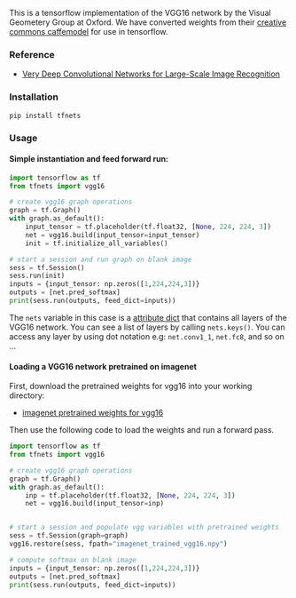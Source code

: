 This is a tensorflow implementation of the VGG16 network by the Visual Geometery Group at Oxford. We have converted weights from their [creative commons caffemodel](http://www.robots.ox.ac.uk/~vgg/research/very_deep/) for use in tensorflow.

### Reference
- [Very Deep Convolutional Networks for Large-Scale Image Recognition](https://arxiv.org/abs/1409.1556)

### Installation

```
pip install tfnets
```

### Usage

#### Simple instantiation and feed forward run:

``` python
import tensorflow as tf
from tfnets import vgg16

# create vgg16 graph operations
graph = tf.Graph()
with graph.as_default():
    input_tensor = tf.placeholder(tf.float32, [None, 224, 224, 3])
    net = vgg16.build(input_tensor=input_tensor)
    init = tf.initialize_all_variables()

# start a session and run graph on blank image
sess = tf.Session()
sess.run(init)
inputs = {input_tensor: np.zeros([1,224,224,3])}
outputs = [net.pred_softmax]
print(sess.run(outputs, feed_dict=inputs))
```

The `nets` variable in this case is a [attribute dict](http://stackoverflow.com/a/14620633) that contains all layers of the VGG16 network. You can see a list of layers by calling `nets.keys()`. You can access any layer by using dot notation e.g: `net.conv1_1`, `net.fc8`,  and so on ...

#### Loading a VGG16 network pretrained on imagenet

First, download the pretrained weights for vgg16 into your working directory:
* [imagenet pretrained weights for vgg16](https://drive.google.com/open?id=0B7Q0GPJoPX8aSDhVUW9xZHpPcVk)

Then use the following code to load the weights and run a forward pass.

``` python
import tensorflow as tf
from tfnets import vgg16

# create vgg16 graph operations
graph = tf.Graph()
with graph.as_default():
    inp = tf.placeholder(tf.float32, [None, 224, 224, 3])
    net = vgg16.build(input_tensor=inp)


# start a session and populate vgg variables with pretrained weights
sess = tf.Session(graph=graph)
vgg16.restore(sess, fpath="imagenet_trained_vgg16.npy")

# compute softmax on blank image
inputs = {input_tensor: np.zeros([1,224,224,3])}
outputs = [net.pred_softmax]
print(sess.run(outputs, feed_dict=inputs))

```
